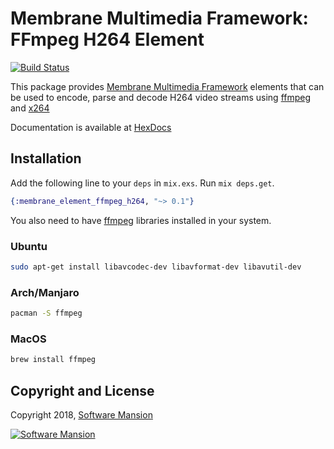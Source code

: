 # Membrane Multimedia Framework: FFmpeg H264 Element

[![Build Status](https://travis-ci.com/membraneframework/membrane-element-ffmpeg-h264.svg?branch=master)](https://travis-ci.com/membraneframework/membrane-element-ffmpeg-h264)

This package provides [Membrane Multimedia Framework](https://membraneframework.org)
elements that can be used to encode, parse and decode H264 video streams using [ffmpeg](https://www.ffmpeg.org)
and [x264](https://www.videolan.org/developers/x264.html)

Documentation is available at [HexDocs](https://hexdocs.pm/membrane_element_ffmpeg_h264/)


## Installation

Add the following line to your `deps` in `mix.exs`. Run `mix deps.get`.

```elixir
{:membrane_element_ffmpeg_h264, "~> 0.1"}
```

You also need to have [ffmpeg](https://www.ffmpeg.org) libraries installed in your system.


### Ubuntu

```bash
sudo apt-get install libavcodec-dev libavformat-dev libavutil-dev
```

### Arch/Manjaro

```bash
pacman -S ffmpeg
```

### MacOS

```bash
brew install ffmpeg
```

## Copyright and License

Copyright 2018, [Software Mansion](https://swmansion.com/?utm_source=git&utm_medium=readme&utm_campaign=membrane)

[![Software Mansion](https://membraneframework.github.io/static/logo/swm_logo_readme.png)](https://swmansion.com/?utm_source=git&utm_medium=readme&utm_campaign=membrane)
